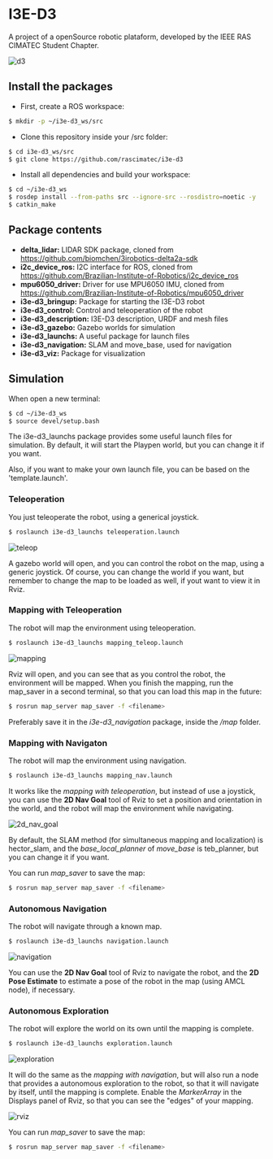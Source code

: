 # I3E-D3
A project of a openSource robotic plataform, developed by the IEEE RAS CIMATEC Student Chapter.

![d3](images/d3.png)

## Install the packages
- First, create a ROS workspace:
```bash
$ mkdir -p ~/i3e-d3_ws/src
```
- Clone this repository inside your /src folder:
```bash
$ cd i3e-d3_ws/src
$ git clone https://github.com/rascimatec/i3e-d3
```
- Install all dependencies and build your workspace:
```bash
$ cd ~/i3e-d3_ws
$ rosdep install --from-paths src --ignore-src --rosdistro=noetic -y
$ catkin_make
```

## Package contents
- **delta_lidar:** LIDAR SDK package, cloned from https://github.com/biomchen/3irobotics-delta2a-sdk
- **i2c_device_ros:** I2C interface for ROS, cloned from https://github.com/Brazilian-Institute-of-Robotics/i2c_device_ros
- **mpu6050_driver:** Driver for use MPU6050 IMU, cloned from https://github.com/Brazilian-Institute-of-Robotics/mpu6050_driver
- **i3e-d3_bringup:** Package for starting the I3E-D3 robot
- **i3e-d3_control:** Control and teleoperation of the robot
- **i3e-d3_description:** I3E-D3 description, URDF and mesh files
- **i3e-d3_gazebo:** Gazebo worlds for simulation
- **i3e-d3_launchs:** A useful package for launch files
- **i3e-d3_navigation:** SLAM and move_base, used for navigation
- **i3e-d3_viz:** Package for visualization

## Simulation
When open a new terminal:
```bash
$ cd ~/i3e-d3_ws
$ source devel/setup.bash
```
The i3e-d3_launchs package provides some useful launch files for simulation. 
By default, it will start the Playpen world, but you can change it if you want.

Also, if you want to make your own launch file, you can be based on the 'template.launch'.

### Teleoperation
You just teleoperate the robot, using a generical joystick.
```bash
$ roslaunch i3e-d3_launchs teleoperation.launch
```

![teleop](images/teleop.png)

A gazebo world will open, and you can control the robot on the map, using a generic joystick.
Of course, you can change the world if you want, 
but remember to change the map to be loaded as well, if yout want to view it in Rviz.

### Mapping with Teleoperation
The robot will map the environment using teleoperation.
```bash
$ roslaunch i3e-d3_launchs mapping_teleop.launch
```

![mapping](images/mapping.png)

Rviz will open, and you can see that as you control the robot, the environment will be mapped.
When you finish the mapping, run the map_saver in a second terminal, 
so that you can load this map in the future:
```bash
$ rosrun map_server map_saver -f <filename>
```
Preferably save it in the *i3e-d3_navigation* package, 
inside the */map* folder.

### Mapping with Navigaton
The robot will map the environment using navigation.
```bash
$ roslaunch i3e-d3_launchs mapping_nav.launch
```
It works like the *mapping with teleoperation*, but instead of use a 
joystick, you can use the **2D Nav Goal** tool of Rviz to set a position 
and orientation in the world, and the robot will map the environment while navigating.

![2d_nav_goal](images/navgoal.png)

By default, the SLAM method (for simultaneous mapping and localization) is
hector_slam, and the *base_local_planner* of *move_base* is teb_planner, 
but you can change it if you want.

You can run *map_saver* to save the map:
```bash
$ rosrun map_server map_saver -f <filename>
``` 

### Autonomous Navigation
The robot will navigate through a known map.
```bash
$ roslaunch i3e-d3_launchs navigation.launch
```

![navigation](images/navigation.png)

You can use the **2D Nav Goal** tool of Rviz to navigate the robot, 
and the **2D Pose Estimate** to estimate a pose of the robot in the map (using AMCL node), 
if necessary. 

### Autonomous Exploration
The robot will explore the world on its own until the mapping is complete.
```bash
$ roslaunch i3e-d3_launchs exploration.launch
```

![exploration](images/exploration.png)

It will do the same as the *mapping with navigation*, but will also run a node 
that provides a autonomous exploration to the robot, so that it will navigate
by itself, until the mapping is complete. Enable the *MarkerArray* in the Displays panel
of Rviz, so that you can see the "edges" of your mapping.

![rviz](images/rviz.png)

You can run *map_saver* to save the map:
```bash
$ rosrun map_server map_saver -f <filename>
``` 
